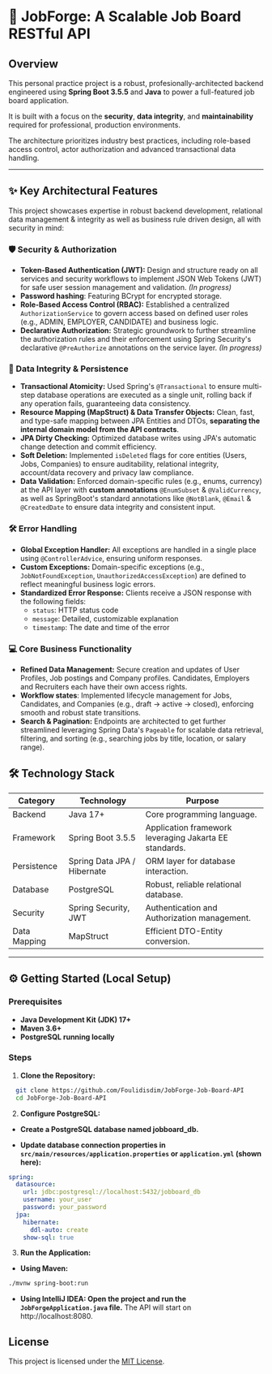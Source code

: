 # 🚀 JobForge: A Scalable Job Board RESTful API

## Overview
This personal practice project is a robust, profesionally-architected backend engineered using **Spring Boot 3.5.5** and **Java** to power a full-featured job board application.  

It is built with a focus on the **security**, **data integrity**, and **maintainability** required for professional, production environments.

The architecture prioritizes industry best practices, including role-based access control, actor authorization and advanced transactional data handling.

---

## ✨ Key Architectural Features
This project showcases expertise in robust backend development, relational data management & integrity as well as business rule driven design, all with security in mind:

### 🛡️ Security & Authorization
- **Token-Based Authentication (JWT):** Design and structure ready on all services and security workflows to implement JSON Web Tokens (JWT) for safe user session management and validation. *(In progress)*
- **Password hashing**: Featuring BCrypt for encrypted storage.
- **Role-Based Access Control (RBAC):** Established a centralized `AuthorizationService` to govern access based on defined user roles (e.g., ADMIN, EMPLOYER, CANDIDATE) and business logic.
- **Declarative Authorization:** Strategic groundwork to further streamline the authorization rules and their enforcement using Spring Security's declarative `@PreAuthorize` annotations on the service layer. *(In progress)*

### 💾 Data Integrity & Persistence
- **Transactional Atomicity:** Used Spring's `@Transactional` to ensure multi-step database operations are executed as a single unit, rolling back if any operation fails, guaranteeing data consistency.
- **Resource Mapping (MapStruct) & Data Transfer Objects:** Clean, fast, and type-safe mapping between JPA Entities and DTOs, **separating the internal domain model from the API contracts**.
- **JPA Dirty Checking:** Optimized database writes using JPA's automatic change detection and commit efficiency.
- **Soft Deletion:** Implemented `isDeleted` flags for core entities (Users, Jobs, Companies) to ensure auditability, relational integrity, account/data recovery and privacy law compliance.
- **Data Validation:** Enforced domain-specific rules (e.g., enums, currency) at the API layer with **custom annotations** `@EnumSubset` & `@ValidCurrency`, as well as SpringBoot's standard annotations like `@NotBlank`, `@Email` & `@CreatedDate` to ensure data integrity and consistent input.

### 🛠️ Error Handling
- **Global Exception Handler:** All exceptions are handled in a single place using `@ControllerAdvice`, ensuring uniform responses.
- **Custom Exceptions:** Domain-specific exceptions (e.g., `JobNotFoundException`, `UnauthorizedAccessException`) are defined to reflect meaningful business logic errors.
- **Standardized Error Response:** Clients receive a JSON response with the following fields:
  - `status`: HTTP status code
  - `message`: Detailed, customizable explanation
  - `timestamp`: The date and time of the error

### 💻 Core Business Functionality
- **Refined Data Management:** Secure creation and updates of User Profiles, Job postings and Company profiles. Candidates, Employers and Recruiters each have their own access rights.
- **Workflow states**: Implemented lifecycle management for Jobs, Candidates, and Companies (e.g., draft → active → closed), enforcing smooth and robust state transitions.
- **Search & Pagination:** Endpoints are architected to get further streamlined leveraging Spring Data's `Pageable` for scalable data retrieval, filtering, and sorting (e.g., searching jobs by title, location, or salary range).

## 🛠️ Technology Stack

| Category      | Technology                | Purpose                                                |
|---------------|---------------------------|--------------------------------------------------------|
| Backend       | Java 17+                  | Core programming language.                             |
| Framework     | Spring Boot 3.5.5         | Application framework leveraging Jakarta EE standards. |
| Persistence   | Spring Data JPA / Hibernate | ORM layer for database interaction.                  |
| Database      | PostgreSQL                | Robust, reliable relational database.                 |
| Security      | Spring Security, JWT      | Authentication and Authorization management.          |
| Data Mapping  | MapStruct                 | Efficient DTO-Entity conversion.                   |

---

## ⚙️ Getting Started (Local Setup)

### Prerequisites
- **Java Development Kit (JDK) 17+**
- **Maven 3.6+**
- **PostgreSQL running locally**

### Steps

1. **Clone the Repository:**
```bash
  git clone https://github.com/Foulidisdim/JobForge-Job-Board-API
  cd JobForge-Job-Board-API
```
2. **Configure PostgreSQL:**

- **Create a PostgreSQL database named jobboard_db.**

- **Update database connection properties in `src/main/resources/application.properties` or `application.yml` (shown here):**

```yaml
spring:
  datasource:
    url: jdbc:postgresql://localhost:5432/jobboard_db
    username: your_user
    password: your_password
  jpa:
    hibernate:
      ddl-auto: create
    show-sql: true
```
3. **Run the Application:**

- **Using Maven:**
```bash
./mvnw spring-boot:run
```
- **Using IntelliJ IDEA: Open the project and run the `JobForgeApplication.java` file.**
The API will start on http://localhost:8080.

## License
This project is licensed under the [MIT License](https://opensource.org/licenses/MIT).

